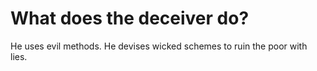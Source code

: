 # What does the deceiver do?

He uses evil methods. He devises wicked schemes to ruin the poor with lies.
